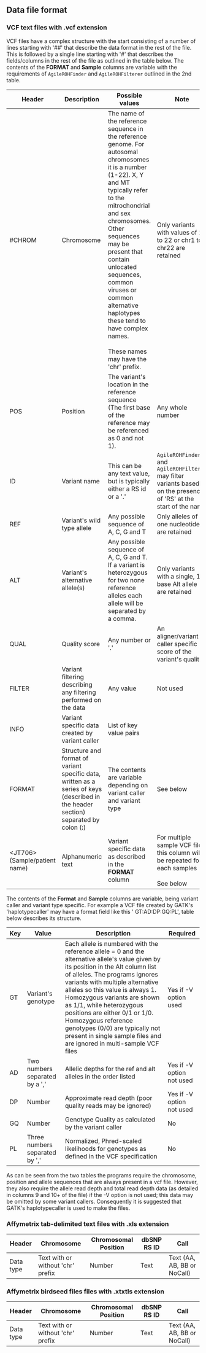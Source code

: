 ## Data file format

### VCF text files with .vcf extension 
VCF files have a complex structure with the start consisting of a number of lines starting with '##' that describe the data format in the rest of the file. This is followed by a single line starting with '#' that describes the fields/columns in the rest of the file as outlined in the table below. The contents of the __FORMAT__ and __Sample__ columns are variable with the requirements of ```AgileROHFinder``` and ```AgileROHFilterer``` outlined in the 2nd table.


|Header|Description|Possible values|Note|Required|
|-|-|-|-|-|
|#CHROM|Chromosome|The name of the reference sequence in the reference genome. For autosomal chromosomes it is a number (1-22). X, Y and MT typically refer to the mitrochondrial and sex chromosomes. Other sequences may be present that contain unlocated sequences, common viruses or common alternative haplotypes these tend to have complex names. <br /><br />These names may have the 'chr' prefix.|Only variants with values of 1 to 22 or chr1 to chr22 are retained|Yes|
|POS|Position|The variant's location in the reference sequence (The first base of the reference may be referenced as 0 and not 1).|Any whole number|Yes|
|ID|Variant name| This can be any text value, but is typically either a RS id or a '.'|```AgileROHFinder``` and ```AgileROHFilterer``` may filter variants based on the presence of 'RS' at the start of the name|Optional|
|REF|Variant's wild type allele|Any possible sequence of A, C, G and T|Only alleles of one nucleotide are retained|Yes|
|ALT|Variant's alternative allele(s)|Any possible sequence of A, C, G and T. If a variant is heterozygous for two none reference alleles each allele will be separated by a comma.|Only variants with a single, 1 base Alt allele are retained |Yes|
|QUAL|Quality score|Any number or '.'|An aligner/variant caller specific score of the variant's quality|No|
|FILTER|Variant filtering describing any filtering performed on the data|Any value|Not used|No|
|INFO|Variant specific data created by variant caller|List of key value pairs||No|
|FORMAT|Structure and format of variant specific data, written as a series of keys (described in the header section) separated by colon (__:__)|The contents are variable depending on variant caller and variant type|See below|Yes| 
|\<JT706\> (Sample/patient name)|Alphanumeric text|Variant specific data as described in the __FORMAT__ column|For multiple sample VCF files, this column will be repeated for each samples<br /><br />See below|Yes|

The contents of the __Format__ and __Sample__ columns are variable, being variant caller and variant type specific. For example a VCF file created by GATK's 'haplotypecaller' may have a format field like this ' GT:AD:DP:GQ:PL', table below describes its structure.

|Key|Value|Description|Required|
|-|-|-|-|
|GT|Variant's genotype|Each allele is numbered with the reference allele = 0 and the alternative allele's value given by its position in the Alt column list of alleles. The programs ignores variants with multiple alternative alleles so this value is always 1. Homozygous variants are shown as 1/1, while heterozygous positions are either 0/1 or 1/0. Homozygous reference genotypes (0/0) are typically not present in single sample files and are ignored in multi-sample VCF files|Yes if -V option used| 
|AD|Two numbers separated by a ','|Allelic depths for the ref and alt alleles in the order listed|Yes if -V option not used|
|DP|Number|Approximate read depth (poor quality reads may be ignored)|Yes if -V option not used|
|GQ|Number|Genotype Quality as calculated by the variant caller|No|
|PL|Three numbers separated by ','|Normalized, Phred-scaled likelihoods for genotypes as defined in the VCF specification|No|

As can be seen from the two tables the programs require the chromosome, position and allele sequences that are always present in a vcf file. However, they also require the allele read depth and total read depth data (as detailed in columns 9 and 10+ of the file) if the -V option is not used; this data may be omitted by some variant callers. Consequently it is suggested that GATK's haplotypecaller is used to make the files.

### Affymetrix tab-delimited text files with .xls extension 

|Header|Chromosome|Chromosomal Position|dbSNP RS ID|Call|
|-|-|-|-|-|
|Data type|Text with or without 'chr' prefix|Number|Text|Text (AA, AB, BB or NoCall)|


### Affymetrix birdseed files files with .xtxtls extension 

|Header|Chromosome|Chromosomal Position|dbSNP RS ID|Call|
|-|-|-|-|-|
|Data type|Text with or without 'chr' prefix|Number|Text|Text (AA, AB, BB or NoCall)|
